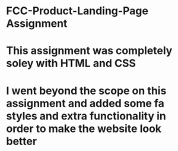 # FCC-Product-Landing-Page Assignment #

# This assignment was completely soley with HTML and CSS # 

# I went beyond the scope on this assignment and added some fa styles and extra functionality in order to make the website look better #
